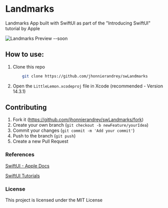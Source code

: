 # Landmarks

Landmarks App built with SwiftUI as part of the "Introducing SwiftUI" tutorial by Apple

![Landmarks Preview --soon](https://www.jaesmadeit.com/assets/img/projects/mobile-apps/)

## How to use:

1. Clone this repo

   ```bash
       git clone https://github.com/jhonnierandrey/swLandmarks
   ```

2. Open the `LittleLemon.xcodeproj` file in Xcode (recommended - Version 14.3.1)

## Contributing

1. Fork it (<https://github.com/jhonnierandrey/swLandmarks/fork>)
2. Create your own branch (`git checkout -b newFeature/yourIdea`)
3. Commit your changes (`git commit -m 'Add your commit'`)
4. Push to the branch (`git push`)
5. Create a new Pull Request

### References

[SwiftUI - Apple Docs](https://developer.apple.com/documentation/swiftui)

[SwiftUI Tutorials
](https://developer.apple.com/tutorials/swiftui)

### License

This project is licensed under the MIT License
